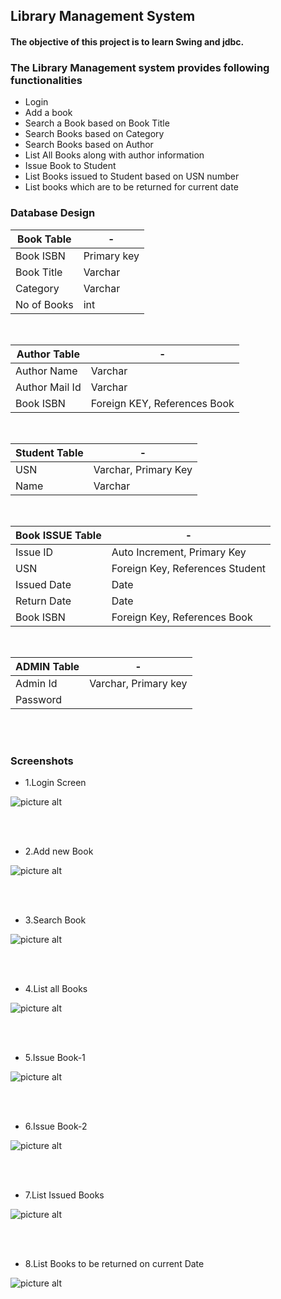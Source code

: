 ## Library Management System

#### The objective of this project is to learn Swing and jdbc.

### The Library Management system provides following functionalities

* Login
* Add a book
* Search a Book based on Book Title
* Search Books based on Category
* Search Books based on Author
* List All Books along with author information
* Issue Book to Student
* List Books issued to Student based on USN number 
* List books which are to be returned for current date

### Database Design

Book Table  | -
----------- | ------------------
Book ISBN	| Primary key
Book Title	| Varchar
Category	| Varchar
No of Books	| int

</br>

Author Table	| -
------------ 	| ----------------------	 
Author Name	 	| Varchar
Author Mail Id	| Varchar
Book ISBN		| Foreign KEY, References Book

</br>

Student Table | -
------------- | --------------------
USN			  | Varchar, Primary Key
Name		  | Varchar

</br>

Book ISSUE Table | -
---------------	 | --------------------------------
Issue ID		 | Auto Increment, Primary Key
USN				 | Foreign Key, References Student
Issued Date		 | Date
Return Date		 | Date
Book ISBN		 | Foreign Key, References Book 

</br>

ADMIN Table		| -
--------------- | --------------------
Admin Id		| Varchar, Primary key
Password		| 

</br>
</br>


### Screenshots

* 1.Login Screen

![picture alt](https://github.com/git-akshat/Library-Management/blob/master/screenshots/login1.png)

</br>
</br>

* 2.Add new Book

![picture alt](https://github.com/git-akshat/Library-Management/blob/master/screenshots/add_book.png)

</br>
</br>

* 3.Search Book

![picture alt](https://github.com/git-akshat/Library-Management/blob/master/screenshots/search_book.png)

</br>
</br>

* 4.List all Books

![picture alt](https://github.com/git-akshat/Library-Management/blob/master/screenshots/list_all_books.png)

</br>
</br>

* 5.Issue Book-1

![picture alt](https://github.com/git-akshat/Library-Management/blob/master/screenshots/issue_book.png)

</br>
</br>

* 6.Issue Book-2

![picture alt](https://github.com/git-akshat/Library-Management/blob/master/screenshots/issue_book_2.png)

</br>
</br>

* 7.List Issued Books

![picture alt](https://github.com/git-akshat/Library-Management/blob/master/screenshots/list_issued_books.png)

</br>
</br>

* 8.List Books to be returned on current Date

![picture alt](https://github.com/git-akshat/Library-Management/blob/master/screenshots/book_to_return.png)
